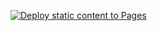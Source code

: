 [![Deploy static content to Pages](https://github.com/clkbug/actions-exercises/actions/workflows/asciidoc.yaml/badge.svg)](https://github.com/clkbug/actions-exercises/actions/workflows/asciidoc.yaml)
